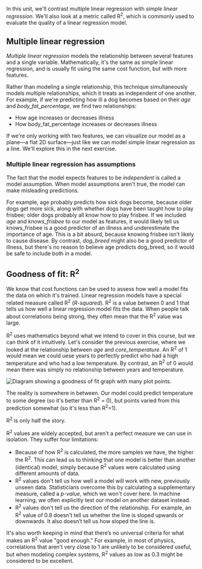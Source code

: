In this unit, we'll contrast multiple linear regression with *simple linear regression*. We'll also look at a metric called R<sup>2</sup>, which is commonly used to evaluate the quality of a linear regression model.

## Multiple linear regression

*Multiple linear regression* models the relationship between several features and a single variable. Mathematically, it's the same as simple linear regression, and is usually fit using the same cost function, but with more features.

Rather than modeling a single relationship, this technique simultaneously models multiple relationships, which it treats as independent of one another. For example, if we're predicting how ill a dog becomes based on their *age* and *body_fat_percentage*, we find two relationships:

* How age increases or decreases illness
* How body_fat_percentage increases or decreases illness

If we're only working with two features, we can visualize our model as a plane—a flat 2D surface—just like we can model simple linear regression as a line. We'll explore this in the next exercise.

### Multiple linear regression has assumptions

The fact that the model expects features to be *independent* is called a model assumption. When model assumptions aren't true, the model can make misleading predictions.

For example, age probably predicts how sick dogs become, because older dogs get more sick, along with whether dogs have been taught how to play frisbee; older dogs probably all know how to play frisbee. If we included *age* and *knows_frisbee* to our model as features, it would likely tell us knows_frisbee is a good predictor of an illness and underestimate the importance of age. This is a bit absurd, because knowing frisbee isn't likely to cause disease. By contrast, *dog_breed* might also be a good predictor of illness, but there's no reason to believe age predicts dog_breed, so it would be safe to include both in a model.

## Goodness of fit: R<sup>2</sup>

We know that cost functions can be used to assess how well a model fits the data on which it's trained. Linear regression models have a special related measure called R<sup>2</sup> (*R-squared*). R<sup>2</sup> is a value between 0 and 1 that tells us how well a linear regression model fits the data. When people talk about correlations being strong, they often mean that the R<sup>2</sup> value was large.

R<sup>2</sup> uses mathematics beyond what we intend to cover in this course, but we can think of it intuitively. Let's consider the previous exercise, where we looked at the relationship between *age* and *core_temperature*. An R<sup>2</sup> of 1 would mean we could uese years to perfectly predict who had a high temperature and who had a low temperature. By contrast, an R<sup>2</sup> of 0 would mean there was simply no relationship between years and temperature.

![Diagram showing a goodness of fit graph with many plot points.](../media/4-goodness-of-fit-graph.png)

The reality is somewhere in between. Our model could predict temperature to some degree (so it's better than R<sup>2</sup> = 0), but points varied from this prediction somewhat (so it's less than R<sup>2</sup>=1).

R<sup>2</sup> is only half the story.

R<sup>2</sup> values are widely accepted, but aren't a perfect measure we can use in isolation. They suffer four limitations:

* Because of how R<sup>2</sup> is calculated, the more samples we have, the higher the R<sup>2</sup>. This can lead us to thinking that one model is better than another (identical) model, simply because R<sup>2</sup> values were calculated using different amounts of data.
* R<sup>2</sup> values don't tell us how well a model will work with new, previously unseen data. Statisticians overcome this by calculating a supplementary measure, called a *p-value*, which we won't cover here. In machine learning, we often explicitly test our model on another dataset instead.
* R<sup>2</sup> values don't tell us the direction of the relationship. For example, an R<sup>2</sup> value of 0.8 doesn't tell us whether the line is sloped upwards or downwards. It also doesn’t tell us how sloped the line is.

It's also worth keeping in mind that there’s no universal criteria for what makes an R<sup>2</sup> value "good enough." For example, in most of physics, correlations that aren't very close to 1 are unlikely to be considered useful, but when modeling complex systems, R<sup>2</sup> values as low as 0.3 might be considered to be excellent.
